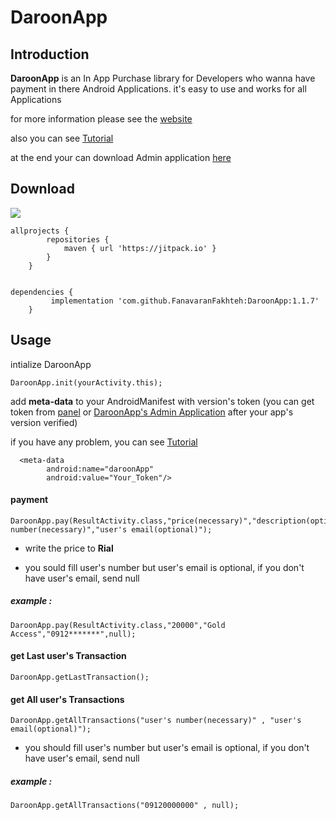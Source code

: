 # DaroonApp

**Introduction**
----

**DaroonApp** is an In App Purchase library
for Developers who wanna have payment in there Android Applications.
it's easy to use and works for all Applications


for more information please see the [website](http://daroonapp.com)

also you can see [Tutorial](http://telegram.me/daroonapp)

at the end your can download Admin application [here](https://my.daroonapp.com/application/latest/download)

**Download**
----
[![](https://jitpack.io/v/FanavaranFakhteh/DaroonApp.svg)](https://jitpack.io/#FanavaranFakhteh/DaroonApp)

	allprojects { 
			repositories {
				maven { url 'https://jitpack.io' }
			}
		}


	dependencies {
			 implementation 'com.github.FanavaranFakhteh:DaroonApp:1.1.7'
		}
    
**Usage**
----
    
intialize DaroonApp 

	DaroonApp.init(yourActivity.this);
	
add **meta-data** to your AndroidManifest with version's token
(you can get token from [panel](http://daroonapp.com) or [DaroonApp's Admin Application](http://daroonapp.com) after your app's version verified)

if you have any problem, you can see [Tutorial](http://telegram.me/daroonapp)

	  <meta-data
            android:name="daroonApp"
            android:value="Your_Token"/>
	
<h4>payment</h4>

	DaroonApp.pay(ResultActivity.class,"price(necessary)","description(optional)","user's number(necessary)","user's email(optional)");
    
* write the price to **Rial**

* you sould fill user's number but user's email is optional,
if you don't have user's email, send null

<h5>example :</h5> 
    
	DaroonApp.pay(ResultActivity.class,"20000","Gold Access","0912*******",null);
        
<h4>get Last user's Transaction</h4>
    
	DaroonApp.getLastTransaction();

<h4>get All user's Transactions</h4>
    
	DaroonApp.getAllTransactions("user's number(necessary)" , "user's email(optional)");
           
* you should fill user's number but user's email is optional,
if you don't have user's email, send null
    
<h5>example :</h5>
    
	DaroonApp.getAllTransactions("09120000000" , null);

